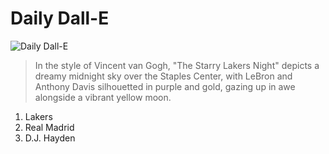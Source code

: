 
# Daily Dall-E

![Daily Dall-E](./archive/daily-dall-e-2023-11-12T01:27:59.502Z.png)

> In the style of Vincent van Gogh, "The Starry Lakers Night" depicts a dreamy midnight sky over the Staples Center, with LeBron and Anthony Davis silhouetted in purple and gold, gazing up in awe alongside a vibrant yellow moon.

1. Lakers
1. Real Madrid
1. D.J. Hayden
